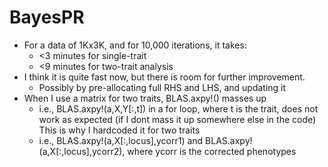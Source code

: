 # BayesPR
- For a data of 1Kx3K, and for 10,000 iterations, it takes:
  - <3 minutes for single-trait 
  - <9 minutes for two-trait analysis
- I think it is quite fast now, but there is room for further improvement. 
  - Possibly by pre-allocating full RHS and LHS, and updating it
- When I use a matrix for two traits, BLAS.axpy!() masses up
  - i.e., BLAS.axpy!(a,X,Y[:,t]) in a for loop, where t is the trait, does not work as expected (if I dont mass it up somewhere else in the code) This is why I hardcoded it for two traits
  - i.e., BLAS.axpy!(a,X[:,locus],ycorr1) and BLAS.axpy!(a,X[:,locus],ycorr2), where ycorr is the corrected phenotypes
